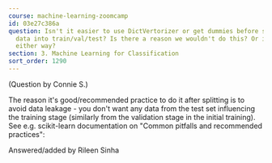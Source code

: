 ```yaml
---
course: machine-learning-zoomcamp
id: 03e27c386a
question: Isn't it easier to use DictVertorizer or get dummies before splitting the
  data into train/val/test? Is there a reason we wouldn't do this? Or is it the same
  either way?
section: 3. Machine Learning for Classification
sort_order: 1290
---
```


(Question by Connie S.)

The reason it's good/recommended practice to do it after splitting is to avoid data leakage - you don't want any data from the test set influencing the training stage (similarly from the validation stage in the initial training). See e.g. scikit-learn documentation on "Common pitfalls and recommended practices":

Answered/added by Rileen Sinha

